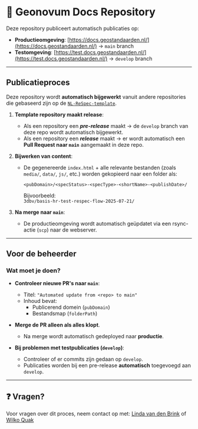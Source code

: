 # 📄 Geonovum Docs Repository

Deze repository publiceert automatisch publicaties op:

- **Productieomgeving**: [https://docs.geostandaarden.nl/](https://docs.geostandaarden.nl/) → `main` branch  
- **Testomgeving**: [https://test.docs.geostandaarden.nl/](https://test.docs.geostandaarden.nl/) → `develop` branch

---

## Publicatieproces

Deze repository wordt **automatisch bijgewerkt** vanuit andere repositories die gebaseerd zijn op de [`NL-ReSpec-template`](https://github.com/Geonovum/NL-ReSpec-template).

1. **Template repository maakt release**:
   - Als een repository een **_pre-release_** maakt → de `develop` branch van deze repo wordt automatisch bijgewerkt.
   - Als een repository een **_release_** maakt → er wordt automatisch een **Pull Request naar `main`** aangemaakt in deze repo.

2. **Bijwerken van content**:
   - De gegenereerde `index.html` + alle relevante bestanden (zoals `media/`, `data/`, `js/`, etc.) worden gekopieerd naar een folder als:
     ```
     <pubDomain>/<specStatus>-<specType>-<shortName>-<publishDate>/
     ```
     Bijvoorbeeld:  
     `3dbv/basis-hr-test-respec-flow-2025-07-21/`

3. **Na merge naar `main`**:
   - De productieomgeving wordt automatisch geüpdatet via een rsync-actie (`scp`) naar de webserver.

---

## Voor de beheerder

### Wat moet je doen?

- **Controleer nieuwe PR's naar `main`**:
  - Titel: `"Automated update from <repo> to main"`
  - Inhoud bevat:
    - Publicerend domein (`pubDomain`)
    - Bestandsmap (`folderPath`)

- **Merge de PR alleen als alles klopt**.
  - Na merge wordt automatisch gedeployed naar **productie**.

- **Bij problemen met testpublicaties (`develop`)**:
  - Controleer of er commits zijn gedaan op `develop`.
  - Publicaties worden bij een pre-release **automatisch** toegevoegd aan `develop`.

---

## ❓ Vragen?

Voor vragen over dit proces, neem contact op met: [Linda van den Brink](mailto:l.vandenbrink@geonovum.nl) of [Wilko Quak](mailto:w.quak@geonovum.nl)
